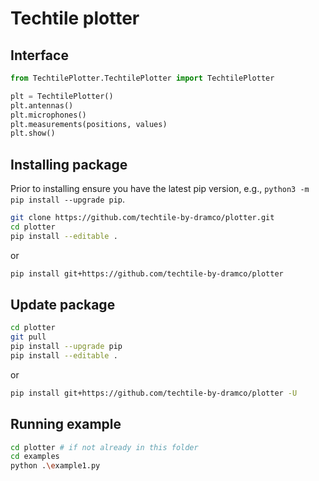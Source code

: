 # Techtile plotter

## Interface

```python
from TechtilePlotter.TechtilePlotter import TechtilePlotter

plt = TechtilePlotter()
plt.antennas()
plt.microphones()
plt.measurements(positions, values)
plt.show()
```


## Installing package

Prior to installing ensure you have the latest pip version, e.g., `python3 -m pip install --upgrade pip`.

```sh
git clone https://github.com/techtile-by-dramco/plotter.git
cd plotter
pip install --editable .
```

or

```sh
pip install git+https://github.com/techtile-by-dramco/plotter
```

## Update package

```sh
cd plotter
git pull
pip install --upgrade pip
pip install --editable .
```

or

```sh
pip install git+https://github.com/techtile-by-dramco/plotter -U
```

## Running example
```sh
cd plotter # if not already in this folder
cd examples
python .\example1.py
```
